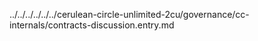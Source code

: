 ../../../../../../cerulean-circle-unlimited-2cu/governance/cc-internals/contracts-discussion.entry.md